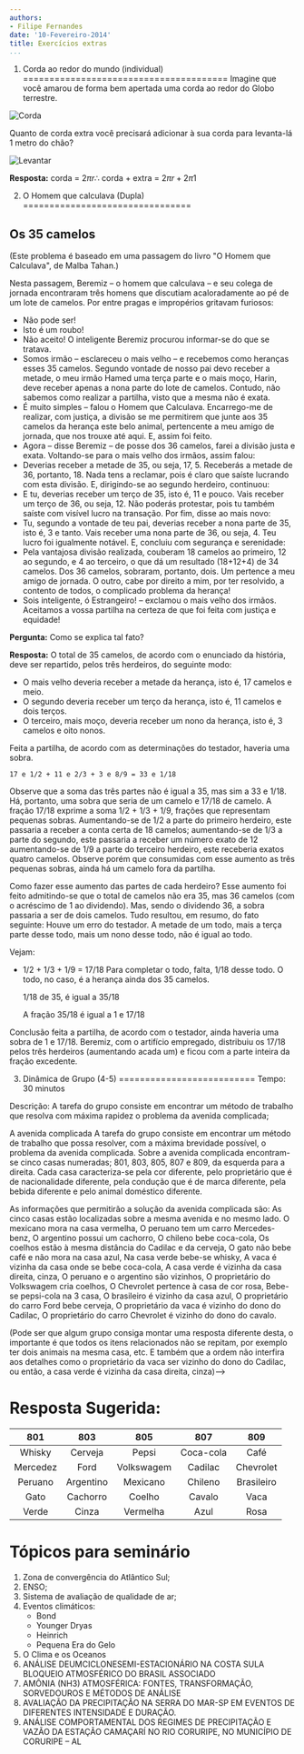 ```yaml
---
authors:
- Filipe Fernandes
date: '10-Fevereiro-2014'
title: Exercícios extras
...
```


1) Corda ao redor do mundo (individual)
=======================================
Imagine que você amarou de forma bem apertada uma corda ao redor do Globo
terrestre.


![Corda](./figures/expanding_rope.png "Globo terrestre com a corda.")

Quanto de corda extra você precisará adicionar à sua corda para levanta-lá 1
metro do chão?

![Levantar](./figures/expanding_lift.png "Levantando a corda.")

**Resposta:**
corda = $2 \pi r \therefore$ corda + extra = $2 \pi r + 2 \pi 1$

2) O Homem que calculava (Dupla)
================================

Os 35 camelos
-------------

(Este problema é baseado em uma passagem do livro "O Homem que Calculava", de
Malba Tahan.)

Nesta passagem, Beremiz – o homem que calculava – e seu colega de jornada
encontraram três homens que discutiam acaloradamente ao pé de um lote de
camelos.  Por entre pragas e impropérios gritavam furiosos:
- Não pode ser!
- Isto é um roubo!
- Não aceito!
O inteligente Beremiz procurou informar-se do que se tratava.
- Somos irmão – esclareceu o mais velho – e recebemos como heranças esses 35 camelos.
Segundo vontade de nosso pai devo receber a metade, o meu irmão Hamed uma terça
parte e o mais moço, Harin, deve receber apenas a nona parte do lote de camelos.
Contudo, não sabemos como realizar a partilha, visto que a mesma não é exata.
- É muito simples – falou o Homem que Calculava. Encarrego-me de realizar, com justiça, a divisão se me permitirem que junte aos 35 camelos da herança este belo animal, pertencente a meu amigo de jornada, que nos trouxe até aqui.
E, assim foi feito.
- Agora – disse Beremiz – de posse dos 36 camelos, farei a divisão justa e exata.
Voltando-se para o mais velho dos irmãos, assim falou:
- Deverias receber a metade de 35, ou seja, 17, 5. Receberás a metade de 36, portanto, 18. Nada tens a reclamar, pois é claro que saíste lucrando com esta divisão.
E, dirigindo-se ao segundo herdeiro, continuou:
- E tu, deverias receber um terço de 35, isto é, 11 e pouco. Vais receber um terço de 36, ou seja, 12. Não poderás protestar, pois tu também saíste com visível lucro na transação.
Por fim, disse ao mais novo:
- Tu, segundo a vontade de teu pai, deverias receber a nona parte de 35, isto é, 3 e tanto. Vais receber uma nona parte de 36, ou seja, 4. Teu lucro foi igualmente notável.
E, concluiu com segurança e serenidade:
- Pela vantajosa divisão realizada, couberam 18 camelos ao primeiro, 12 ao segundo, e 4 ao terceiro, o que dá um resultado (18+12+4) de 34 camelos. Dos 36 camelos, sobraram, portanto, dois. Um pertence a meu amigo de jornada. O outro, cabe por direito a mim, por ter resolvido, a contento de todos, o complicado problema da herança!
- Sois inteligente, ó Estrangeiro! – exclamou o mais velho dos irmãos. Aceitamos a vossa partilha na certeza de que foi feita com justiça e equidade!

**Pergunta:** Como se explica tal fato?

**Resposta:**
O total de 35 camelos, de acordo com o enunciado da história, deve ser
repartido, pelos três herdeiros, do seguinte modo:
- O mais velho deveria receber a metade da herança, isto é, 17 camelos e meio.
- O segundo deveria receber um terço da herança, isto é, 11 camelos e dois terços.
- O terceiro, mais moço, deveria receber um nono da herança, isto é, 3 camelos e oito nonos.

Feita a partilha, de acordo com as determinações do testador, haveria uma sobra.

    17 e 1/2 + 11 e 2/3 + 3 e 8/9 = 33 e 1/18

Observe que a soma das três partes não é igual a 35, mas sim a 33 e 1/18.
Há, portanto, uma sobra que seria de um camelo e 17/18 de camelo.
A fração 17/18 exprime a soma 1/2 + 1/3 + 1/9, frações que representam pequenas
sobras.
Aumentando-­se de 1/2 a parte do primeiro herdeiro, este passaria a receber a
conta certa de 18 camelos; aumentando-se de 1/3 a parte do segundo, este
passaria a receber um número exato de 12 aumentando-­se de 1/9 a parte do
terceiro herdeiro, este receberia exatos quatro camelos.  Observe porém que
consumidas com esse aumento as três pequenas sobras, ainda há um camelo fora da
partilha.

Como fazer esse aumento das partes de cada herdeiro?  Esse aumento foi feito
admitindo-se que o total de camelos não era 35, mas 36 camelos (com o acréscimo
de 1 ao dividendo).  Mas, sendo o dividendo 36, a sobra passaria a ser de dois
camelos.  Tudo resultou, em resumo, do fato seguinte:
Houve um erro do testador.  A metade de um todo, mais a terça parte desse todo,
mais um nono desse todo, não é igual ao todo.

Vejam:
* 1/2 + 1/3 + 1/9 = 17/18
Para completar o todo, falta, 1/18 desse todo.
O todo, no caso, é a herança ainda dos 35 camelos.

    1/18 de 35, é igual a 35/18

    A fração 35/18 é igual a 1 e 17/18

Conclusão feita a partilha, de acordo com o testador, ainda haveria uma sobra
de 1 e 17/18.  Beremiz, com o artifício empregado, distribuiu os 17/18 pelos
três herdeiros (aumentando acada um) e ficou com a parte inteira da fração
excedente.


3) Dinâmica de Grupo (4-5)
==========================
Tempo: 30 minutos

Descrição: A tarefa do grupo consiste em encontrar um método de trabalho que
resolva com máxima rapidez o problema da avenida complicada;

A avenida complicada
A tarefa do grupo consiste em encontrar um método de trabalho que possa
resolver, com a máxima brevidade possível, o problema da avenida complicada.
Sobre a avenida complicada encontram-se cinco casas numeradas; 801, 803, 805,
807 e 809, da esquerda para a direita.  Cada casa caracteriza-se pela cor
diferente, pelo proprietário que é de nacionalidade diferente, pela condução
que é de marca diferente, pela bebida diferente e pelo animal doméstico
diferente.

As informações que permitirão a solução da avenida complicada são: As cinco
casas estão localizadas sobre a mesma avenida e no mesmo lado.  O mexicano
mora na casa vermelha, O peruano tem um carro Mercedes-benz, O argentino
possui um cachorro, O chileno bebe coca-cola, Os coelhos estão à mesma
distância do Cadilac e da cerveja, O gato não bebe café e não mora na casa
azul, Na casa verde bebe-se whisky, A vaca é vizinha da casa onde se bebe
coca-cola, A casa verde é vizinha da casa direita, cinza, O peruano e o
argentino são vizinhos, O proprietário do Volkswagem cria coelhos,
O Chevrolet pertence à casa de cor rosa, Bebe-se pepsi-cola na 3 casa,
O brasileiro é vizinho da casa azul, O proprietário do carro Ford bebe
cerveja, O proprietário da vaca é vizinho do dono do Cadilac, O proprietário
do carro Chevrolet é vizinho do dono do cavalo.

(Pode ser que algum grupo consiga montar uma resposta diferente desta, o
importante é que todos os itens relacionados não se repitam, por exemplo ter
dois animais na mesma casa, etc.  E também que a ordem não interfira aos
detalhes como o proprietário da vaca ser vizinho do dono do Cadilac, ou então,
a casa verde é vizinha da casa direita, cinza)-->

Resposta Sugerida:
==================

| 801       | 803        | 805         | 807        | 809        |
|:---------:|:----------:|:-----------:|:----------:|:----------:|
| Whisky    | Cerveja    | Pepsi       | Coca-cola  | Café       |
| Mercedez  | Ford       | Volkswagem  | Cadilac    | Chevrolet  |
| Peruano   | Argentino  | Mexicano    | Chileno    | Brasileiro |
| Gato      | Cachorro   | Coelho      | Cavalo     | Vaca       |
| Verde     | Cinza      | Vermelha    | Azul       | Rosa       |


Tópicos para seminário
======================

1. Zona de convergência do Atlântico Sul;
2. ENSO;
3. Sistema de avaliação de qualidade de ar;
4. Eventos climáticos:
    * Bond
    * Younger Dryas
    * Heinrich
    * Pequena Era do Gelo
5. O Clima e os Oceanos
6. ANÁLISE DEUMCICLONESEMI-ESTACIONÁRIO NA COSTA SULA BLOQUEIO ATMOSFÉRICO DO BRASIL ASSOCIADO
7. AMÔNIA (NH3) ATMOSFÉRICA: FONTES, TRANSFORMAÇÃO, SORVEDOUROS E MÉTODOS DE ANÁLISE
8. AVALIAÇÃO DA PRECIPITAÇÃO NA SERRA DO MAR-SP EM EVENTOS DE DIFERENTES INTENSIDADE E DURAÇÃO.
9. ANÁLISE COMPORTAMENTAL DOS REGIMES DE PRECIPITAÇÃO E VAZÃO DA ESTAÇÃO CAMAÇARÍ NO RIO CORURIPE, NO MUNICÍPIO DE CORURIPE – AL
